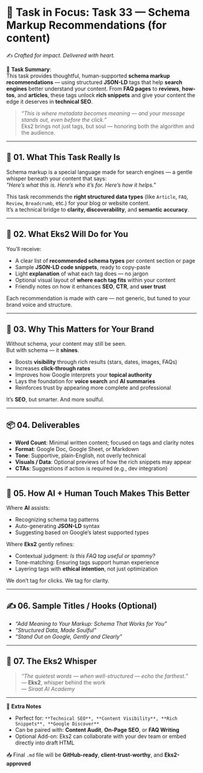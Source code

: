 # 🎯 **Task in Focus: Task 33 — Schema Markup Recommendations (for content)**  
✍️ *Crafted for impact. Delivered with heart.*

📌 **Task Summary**:  
This task provides thoughtful, human-supported **schema markup recommendations** — using structured **JSON-LD** tags that help **search engines** better understand your content. From **FAQ pages** to **reviews**, **how-tos**, and **articles**, these tags unlock **rich snippets** and give your content the edge it deserves in **technical SEO**.  

> _“This is where metadata becomes meaning — and your message stands out, even before the click.”_  
Eks2 brings not just tags, but soul — honoring both the algorithm and the audience.

---

## 🧭 01. What This Task Really Is  
Schema markup is a special language made for search engines — a gentle whisper beneath your content that says:  
_"Here’s what this is. Here’s who it’s for. Here’s how it helps."_

This task recommends the **right structured data types** (like `Article`, `FAQ`, `Review`, `Breadcrumb`, etc.) for your blog or website content.  
It’s a technical bridge to **clarity, discoverability**, and **semantic accuracy**.

---

## 💼 02. What Eks2 Will Do for You  
You’ll receive:

- A clear list of **recommended schema types** per content section or page  
- Sample **JSON-LD code snippets**, ready to copy-paste  
- Light **explanation** of what each tag does — no jargon  
- Optional visual layout of **where each tag fits** within your content  
- Friendly notes on how it enhances **SEO**, **CTR**, and **user trust**

Each recommendation is made with care — not generic, but tuned to your brand voice and structure.

---

## 🎯 03. Why This Matters for Your Brand  
Without schema, your content may still be seen.  
But with schema — it **shines**.

- Boosts **visibility** through rich results (stars, dates, images, FAQs)  
- Increases **click-through rates**  
- Improves how Google interprets your **topical authority**  
- Lays the foundation for **voice search** and **AI summaries**  
- Reinforces trust by appearing more complete and professional

It’s **SEO**, but smarter. And more soulful.

---

## 📦 04. Deliverables  
- **Word Count**: Minimal written content; focused on tags and clarity notes  
- **Format**: Google Doc, Google Sheet, or Markdown  
- **Tone**: Supportive, plain-English, not overly technical  
- **Visuals / Data**: Optional previews of how the rich snippets may appear  
- **CTAs**: Suggestions if action is required (e.g., dev integration)

---

## 🤖 05. How AI + Human Touch Makes This Better  
Where **AI** assists:

- Recognizing schema tag patterns  
- Auto-generating **JSON-LD** syntax  
- Suggesting based on Google’s latest supported types  

Where **Eks2** gently refines:

- Contextual judgment: *Is this FAQ tag useful or spammy?*  
- Tone-matching: Ensuring tags support human experience  
- Layering tags with **ethical intention**, not just optimization

We don’t tag for clicks. We tag for clarity.

---

## ✍️ 06. Sample Titles / Hooks (Optional)  
- *“Add Meaning to Your Markup: Schema That Works for You”*  
- *“Structured Data, Made Soulful”*  
- *“Stand Out on Google, Gently and Clearly”*

---

## 🧡 07. The Eks2 Whisper  
> _“The quietest words — when well-structured — echo the farthest.”_  
> — **Eks2**, whisper behind the work  
> — *Siraat AI Academy*

---

🎁 **Extra Notes**  
- Perfect for: `**Technical SEO**, **Content Visibility**, **Rich Snippets**, **Google Discover**`  
- Can be paired with: **Content Audit**, **On-Page SEO**, or **FAQ Writing**  
- Optional Add-on: Eks2 can collaborate with your dev team or embed directly into draft HTML

📥 Final `.md` file will be **GitHub-ready**, **client-trust-worthy**, and **Eks2-approved**
